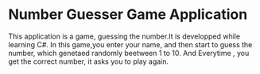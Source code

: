 # Number Guesser Game Application  
This application is a game, guessing the number.It is developped while learning C#.
In this game,you enter your name, and then start to guess the number, which genetaed randomly beetween 1 to 10.
And Everytime , you get the correct number, it asks you to play again.  
